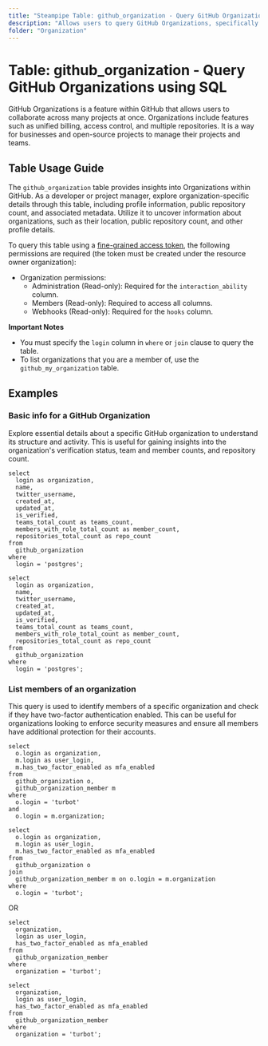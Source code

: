 ```yaml
---
title: "Steampipe Table: github_organization - Query GitHub Organizations using SQL"
description: "Allows users to query GitHub Organizations, specifically details about each organization's profile, including name, email, blog, location, and public repository count."
folder: "Organization"
---
```


# Table: github_organization - Query GitHub Organizations using SQL

GitHub Organizations is a feature within GitHub that allows users to collaborate across many projects at once. Organizations include features such as unified billing, access control, and multiple repositories. It is a way for businesses and open-source projects to manage their projects and teams.

## Table Usage Guide

The `github_organization` table provides insights into Organizations within GitHub. As a developer or project manager, explore organization-specific details through this table, including profile information, public repository count, and associated metadata. Utilize it to uncover information about organizations, such as their location, public repository count, and other profile details.

To query this table using a [fine-grained access token](https://docs.github.com/en/authentication/keeping-your-account-and-data-secure/managing-your-personal-access-tokens#creating-a-fine-grained-personal-access-token), the following permissions are required (the token must be created under the resource owner organization):
  - Organization permissions:
    - Administration (Read-only): Required for the `interaction_ability` column.
    - Members (Read-only): Required to access all columns.
    - Webhooks (Read-only): Required for the `hooks` column.

**Important Notes**
- You must specify the `login` column in `where` or `join` clause to query the table.
- To list organizations that you are a member of, use the `github_my_organization` table.

## Examples

### Basic info for a GitHub Organization
Explore essential details about a specific GitHub organization to understand its structure and activity. This is useful for gaining insights into the organization's verification status, team and member counts, and repository count.

```sql+postgres
select
  login as organization,
  name,
  twitter_username,
  created_at,
  updated_at,
  is_verified,
  teams_total_count as teams_count,
  members_with_role_total_count as member_count,
  repositories_total_count as repo_count
from
  github_organization
where
  login = 'postgres';
```

```sql+sqlite
select
  login as organization,
  name,
  twitter_username,
  created_at,
  updated_at,
  is_verified,
  teams_total_count as teams_count,
  members_with_role_total_count as member_count,
  repositories_total_count as repo_count
from
  github_organization
where
  login = 'postgres';
```

### List members of an organization
This query is used to identify members of a specific organization and check if they have two-factor authentication enabled. This can be useful for organizations looking to enforce security measures and ensure all members have additional protection for their accounts.

```sql+postgres
select
  o.login as organization,
  m.login as user_login,
  m.has_two_factor_enabled as mfa_enabled
from
  github_organization o,
  github_organization_member m
where
  o.login = 'turbot'
and
  o.login = m.organization;
```

```sql+sqlite
select
  o.login as organization,
  m.login as user_login,
  m.has_two_factor_enabled as mfa_enabled
from
  github_organization o
join
  github_organization_member m on o.login = m.organization
where
  o.login = 'turbot';
```

OR

```sql+postgres
select
  organization,
  login as user_login,
  has_two_factor_enabled as mfa_enabled
from
  github_organization_member
where
  organization = 'turbot';
```

```sql+sqlite
select
  organization,
  login as user_login,
  has_two_factor_enabled as mfa_enabled
from
  github_organization_member
where
  organization = 'turbot';
```
